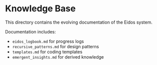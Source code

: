 # Knowledge Base
This directory contains the evolving documentation of the Eidos system.

Documentation includes:
- `eidos_logbook.md` for progress logs
- `recursive_patterns.md` for design patterns
- `templates.md` for coding templates
- `emergent_insights.md` for derived knowledge
